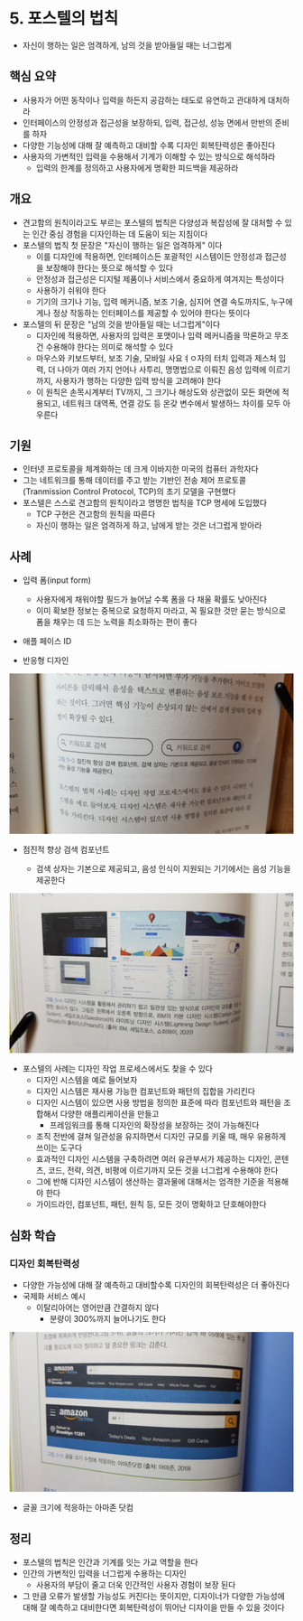 # 5. 포스텔의 법칙

- 자신이 행하는 일은 엄격하게, 남의 것을 받아들일 때는 너그럽게

## 핵심 요약

- 사용자가 어떤 동작이나 입력을 하든지 공감하는 태도로 유연하고 관대하게 대처하라
- 인터페이스의 안정성과 접근성을 보장하되, 입력, 접근성, 성능 면에서 만반의 준비를 하자
- 다양한 기능성에 대해 잘 예측하고 대비할 수록 디자인 회복탄력성은 좋아진다
- 사용자의 가변적인 입력을 수용해서 기계가 이해할 수 있는 방식으로 해석하라
  - 입력의 한계를 정의하고 사용자에게 명확한 피드백을 제공하라

## 개요

- 견고함의 원칙이라고도 부르는 포스텔의 법칙은 다양성과 복잡성에 잘 대처할 수 있는 인간 중심 경험을 디자인하는 데 도움이 되는 지침이다
- 포스텔의 법칙 첫 문장은 "자신이 행하는 일은 엄격하게" 이다
  - 이를 디자인에 적용하면, 인터페이스든 포괄적인 시스템이든 안정성과 접근성을 보장해야 한다는 뜻으로 해석할 수 있다
  - 안정성과 접근성은 디지털 제품이나 서비스에서 중요하게 여겨지는 특성이다
  - 사용하기 쉬워야 한다
  - 기기의 크기나 기능, 입력 메커니즘, 보조 기술, 심지어 연결 속도까지도, 누구에게나 정상 작동하는 인터페이스를 제공할 수 있어야 한다는 뜻이다
- 포스텔의 뒤 문장은 "남의 것을 받아들일 때는 너그럽게"이다
  - 디자인에 적용하면, 사용자의 입력은 포맷이나 입력 메커니즘을 막론하고 무조건 수용해야 한다는 의미로 해석할 수 있다
  - 마우스와 키보드부터, 보조 기술, 모바일 사요ㅕㅇ자의 터치 입력과 제스처 입력, 더 나아가 여러 가지 언어나 사투리, 명명법으로 이뤄진 음성 입력에 이르기까지, 사용자가 행하는 다양한 입력 방식을 고려해야 한다
  - 이 원칙은 손목시계부터 TV까지, 그 크기나 해상도와 상관없이 모든 화면에 적용되고, 네트워크 대역폭, 연결 강도 등 온갖 변수에서 발생하느 차이를 모두 아우른다

## 기원

- 인터넷 프로토콜을 체계화하는 데 크게 이바지한 미국의 컴퓨터 과학자다
- 그는 네트워크를 통해 데이터를 주고 받는 기반인 전송 제어 프로토콜(Tranmission Control Protocol, TCP)의 초기 모델을 구현했다
- 포스텔은 스스로 견고함의 원칙이라고 명명한 법칙을 TCP 명세에 도입했다
  - TCP 구현은 견고함의 원칙을 따른다
  - 자신이 행하는 일은 엄격하게 하고, 남에게 받는 것은 너그럽게 받아라

## 사례

- 입력 폼(input form)

  - 사용자에게 채워야할 필드가 늘어날 수록 폼을 다 채울 확률도 낮아진다
  - 이미 확보한 정보는 중복으로 요청하지 마라고, 꼭 필요한 것만 묻는 방식으로 폼을 채우는 데 드는 노력을 최소화하는 편이 좋다

- 애플 페이스 ID
- 반응형 디자인

![그림5-3](./images/%EA%B7%B8%EB%A6%BC5-3.jpeg)

- 점진적 향상 검색 컴포넌트

  - 검색 상자는 기본으로 제공되고, 음성 인식이 지원되는 기기에서는 음성 기능을 제공한다

![그림5-4](./images/%EA%B7%B8%EB%A6%BC5-4.jpeg)

- 포스텔의 사례는 디자인 작업 프로세스에서도 찾을 수 있다
  - 디자인 시스템을 예로 들어보자
  - 디자인 시스템은 재사용 가능한 컴포넌트와 패턴의 집합을 가리킨다
  - 디자인 시스템이 있으면 사용 방법을 정의한 표준에 따라 컴포넌트와 패턴을 조합해서 다양한 애플리케이션을 만들고
    - 프레임워크를 통해 디자인의 확장성을 보장하는 것이 가능해진다
  - 조직 전반에 걸쳐 일관성을 유지하면서 디자인 규모를 키울 때, 매우 유용하게 쓰이는 도구다
  - 효과적인 디자인 시스템을 구축하려면 여러 유관부서가 제공하는 디자인, 콘텐츠, 코드, 전략, 의견, 비평에 이르기까지 모든 것을 너그럽게 수용해야 한다
  - 그에 반해 디자인 시스템이 생산하는 결과물에 대해서는 엄격한 기준을 적용해야 한다
  - 가이드라인, 컴포넌트, 패턴, 원칙 등, 모든 것이 명확하고 단호해야한다

## 심화 학습

### 디자인 회복탄력성

- 다양한 가능성에 대해 잘 예측하고 대비할수록 디자인의 회복탄력성은 더 좋아진다
- 국제화 서비스 예시
  - 이탈리아어는 영어만큼 간결하지 않다
    - 분량이 300%까지 늘어나기도 한다

![그림5-6](./images/%EA%B7%B8%EB%A6%BC5-6.jpeg)

- 글꼴 크기에 적응하는 아마존 닷컴

## 정리

- 포스텔의 법칙은 인간과 기계를 잇는 가교 역할을 한다
- 인간의 가변적인 입력을 너그럽게 수용하는 디자인
  - 사용자의 부담이 줄고 더욱 인간적인 사용자 경험이 보장 된다
- 그 만큼 오류가 발생할 가능성도 커진다는 뜻이지만, 디자이너가 다양한 가능성에 대해 잘 예측하고 대비한다면 회복탄력성이 뛰어난 디자이을 만들 수 있을 것이다
